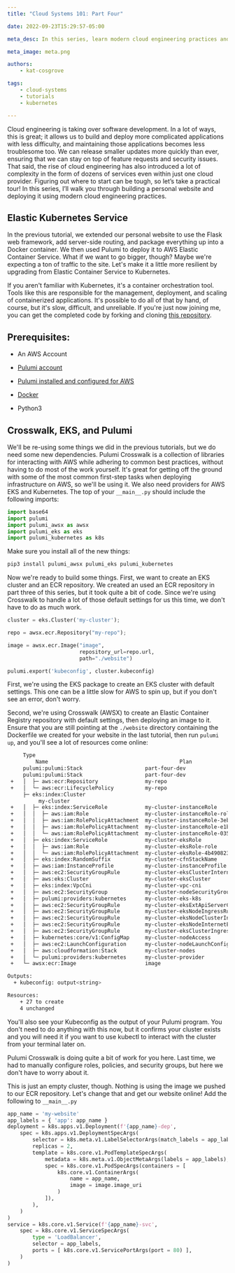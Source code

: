 ```yaml
---
title: "Cloud Systems 101: Part Four"

date: 2022-09-23T15:29:57-05:00

meta_desc: In this series, learn modern cloud engineering practices and tooling, continuing with deploying our containerized website to Amazon's Elastic Kuberetes Service!

meta_image: meta.png

authors:
    - kat-cosgrove

tags:
    - cloud-systems
    - tutorials
    - kubernetes

---
```


Cloud engineering is taking over software development. In a lot of ways, this is great; it allows us to build and deploy more complicated applications with less difficulty, and maintaining those applications becomes less troublesome too. We can release smaller updates more quickly than ever, ensuring that we can stay on top of feature requests and security issues. That said, the rise of cloud engineering has also introduced a lot of complexity in the form of dozens of services even within just one cloud provider. Figuring out where to start can be tough, so let’s take a practical tour! In this series, I’ll walk you through building a personal website and deploying it using modern cloud engineering practices.

<!--more-->

## Elastic Kubernetes Service

In the previous tutorial, we extended our personal website to use the Flask web framework, add server-side routing, and package everything up into a Docker container. We then used Pulumi to deploy it to AWS Elastic Container Service. What if we want to go bigger, though? Maybe we're expecting a ton of traffic to the site. Let's make it a little more resilient by upgrading from Elastic Container Service to Kubernetes.

If you aren't familiar with Kubernetes, it's a container orchestration tool. Tools like this are responsible for the management, deployment, and scaling of containerized applications. It's possible to do all of that by hand, of course, but it's slow, difficult, and unreliable. If you're just now joining me, you can get the completed code by forking and cloning [this repository](https://github.com/katcosgrove/cloud-systems-101).

## Prerequisites:

- An AWS Account

- [Pulumi account](https://app.pulumi.com)

- [Pulumi installed and configured for AWS](https://www.pulumi.com/docs/get-started/aws/begin/)

- [Docker](https://www.docker.com/products/docker-desktop)

- Python3

## Crosswalk, EKS, and Pulumi

We'll be re-using some things we did in the previous tutorials, but we do need some new dependencies. Pulumi Crosswalk is a collection of libraries for interacting with AWS while adhering to common best practices, without having to do most of the work yourself. It's great for getting off the ground with some of the most common first-step tasks when deploying infrastructure on AWS, so we'll be using it. We also need providers for AWS EKS and Kubernetes. The top of your `__main__.py` should include the following imports:

```python
import base64
import pulumi
import pulumi_awsx as awsx
import pulumi_eks as eks
import pulumi_kubernetes as k8s
```

Make sure you install all of the new things:

```bash
pip3 install pulumi_awsx pulumi_eks pulumi_kubernetes
```

Now we're ready to build some things. First, we want to create an EKS cluster and an ECR repository. We created an used an ECR repository in part three of this series, but it took quite a bit of code. Since we're using Crosswalk to handle a lot of those default settings for us this time, we don't have to do as much work.

```python
cluster = eks.Cluster('my-cluster');

repo = awsx.ecr.Repository("my-repo");

image = awsx.ecr.Image("image",
                       repository_url=repo.url,
                       path="./website")

pulumi.export('kubeconfig', cluster.kubeconfig)
```

First, we're using the EKS package to create an EKS cluster with default settings. This one can be a little slow for AWS to spin up, but if you don't see an error, don't worry.

Second, we're using Crosswalk (AWSX) to create an Elastic Container Registry repository with default settings, then deploying an image to it. Ensure that you are still pointing at the `./website` directory containing the Dockerfile we created for your website in the last tutorial, then run `pulumi up`, and you'll see a lot of resources come online:

```bash
     Type
         Name                                          Plan
     pulumi:pulumi:Stack                    part-four-dev                                 running...
     pulumi:pulumi:Stack                    part-four-dev                                 running
 +   │  ├─ aws:ecr:Repository               my-repo                                       create
 +   │  └─ aws:ecr:LifecyclePolicy          my-repo                                       create
     ├─ eks:index:Cluster
          my-cluster
 +   │  ├─ eks:index:ServiceRole            my-cluster-instanceRole                       create
 +   │  │  ├─ aws:iam:Role                  my-cluster-instanceRole-role                  create
 +   │  │  ├─ aws:iam:RolePolicyAttachment  my-cluster-instanceRole-3eb088f2              create
 +   │  │  ├─ aws:iam:RolePolicyAttachment  my-cluster-instanceRole-e1b295bd              create
 +   │  │  └─ aws:iam:RolePolicyAttachment  my-cluster-instanceRole-03516f97              create
 +   │  ├─ eks:index:ServiceRole            my-cluster-eksRole                            create
 +   │  │  ├─ aws:iam:Role                  my-cluster-eksRole-role                       create
 +   │  │  └─ aws:iam:RolePolicyAttachment  my-cluster-eksRole-4b490823                   create
 +   │  ├─ eks:index:RandomSuffix           my-cluster-cfnStackName                       create
 +   │  ├─ aws:iam:InstanceProfile          my-cluster-instanceProfile                    create
 +   │  ├─ aws:ec2:SecurityGroupRule        my-cluster-eksClusterInternetEgressRule       create
 +   │  ├─ aws:eks:Cluster                  my-cluster-eksCluster                         create
 +   │  ├─ eks:index:VpcCni                 my-cluster-vpc-cni                            create
 +   │  ├─ aws:ec2:SecurityGroup            my-cluster-nodeSecurityGroup                  create
 +   │  ├─ pulumi:providers:kubernetes      my-cluster-eks-k8s                            create
 +   │  ├─ aws:ec2:SecurityGroupRule        my-cluster-eksExtApiServerClusterIngressRule  create
 +   │  ├─ aws:ec2:SecurityGroupRule        my-cluster-eksNodeIngressRule                 create
 +   │  ├─ aws:ec2:SecurityGroupRule        my-cluster-eksNodeClusterIngressRule          create
 +   │  ├─ aws:ec2:SecurityGroupRule        my-cluster-eksNodeInternetEgressRule          create
 +   │  ├─ aws:ec2:SecurityGroupRule        my-cluster-eksClusterIngressRule              create
 +   │  ├─ kubernetes:core/v1:ConfigMap     my-cluster-nodeAccess                         create
 +   │  ├─ aws:ec2:LaunchConfiguration      my-cluster-nodeLaunchConfiguration            create
 +   │  ├─ aws:cloudformation:Stack         my-cluster-nodes                              create
 +   │  └─ pulumi:providers:kubernetes      my-cluster-provider                           create
 +   └─ awsx:ecr:Image                      image                                         create

Outputs:
  + kubeconfig: output<string>

Resources:
    + 27 to create
    4 unchanged
```

You'll also see your Kubeconfig as the output of your Pulumi program. You don't need to do anything with this now, but it confirms your cluster exists and you will need it if you want to use kubectl to interact with the cluster from your terminal later on.

Pulumi Crosswalk is doing quite a bit of work for you here. Last time, we had to manually configure roles, policies, and security groups, but here we don't have to worry about it.

This is just an empty cluster, though. Nothing is using the image we pushed to our ECR repository. Let's change that and get our website online! Add the following to `__main__.py`

```python
app_name = 'my-website'
app_labels = { 'app': app_name }
deployment = k8s.apps.v1.Deployment(f'{app_name}-dep',
    spec = k8s.apps.v1.DeploymentSpecArgs(
        selector = k8s.meta.v1.LabelSelectorArgs(match_labels = app_labels),
        replicas = 2,
        template = k8s.core.v1.PodTemplateSpecArgs(
            metadata = k8s.meta.v1.ObjectMetaArgs(labels = app_labels),
            spec = k8s.core.v1.PodSpecArgs(containers = [
                k8s.core.v1.ContainerArgs(
                    name = app_name,
                    image = image.image_uri
                )
            ]),
        ),
    )
)
service = k8s.core.v1.Service(f'{app_name}-svc',
    spec = k8s.core.v1.ServiceSpecArgs(
        type = 'LoadBalancer',
        selector = app_labels,
        ports = [ k8s.core.v1.ServicePortArgs(port = 80) ],
    )
)
```
